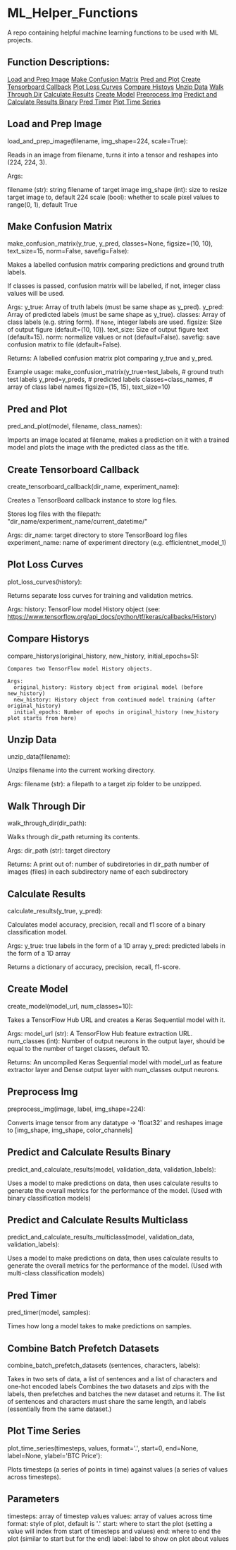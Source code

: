 # ML_Helper_Functions
A repo containing helpful machine learning functions to be used with ML projects.

## Function Descriptions:

[Load and Prep Image](#lnpimg)
[Make Confusion Matrix](#mcm)
[Pred and Plot](#pnp)
[Create Tensorboard Callback](#ctc)
[Plot Loss Curves](#plc)
[Compare Histoys](#ch)
[Unzip Data](#ud)
[Walk Through Dir](#wtd)
[Calculate Results](#cr)
[Create Model](#cm)
[Preprocess Img](#pi)
[Predict and Calculate Results Binary](#pacrb)
[Pred Timer](#pt)
[Plot Time Series](#pts)


## <a id="lnpimg"></a>Load and Prep Image

load_and_prep_image(filename, img_shape=224, scale=True):

Reads in an image from filename, turns it into a tensor and reshapes into
  (224, 224, 3).

  Args:

  filename (str): string filename of target image
  img_shape (int): size to resize target image to, default 224
  scale (bool): whether to scale pixel values to range(0, 1), default True

## <a id="mcm"></a>Make Confusion Matrix

make_confusion_matrix(y_true, y_pred, classes=None, figsize=(10, 10), text_size=15, norm=False, savefig=False): 

  Makes a labelled confusion matrix comparing predictions and ground truth labels.

  If classes is passed, confusion matrix will be labelled, if not, integer class values
  will be used.

  Args:
    y_true: Array of truth labels (must be same shape as y_pred).
    y_pred: Array of predicted labels (must be same shape as y_true).
    classes: Array of class labels (e.g. string form). If `None`, integer labels are used.
    figsize: Size of output figure (default=(10, 10)).
    text_size: Size of output figure text (default=15).
    norm: normalize values or not (default=False).
    savefig: save confusion matrix to file (default=False).
  
  Returns:
    A labelled confusion matrix plot comparing y_true and y_pred.

  Example usage:
    make_confusion_matrix(y_true=test_labels, # ground truth test labels
                          y_pred=y_preds, # predicted labels
                          classes=class_names, # array of class label names
                          figsize=(15, 15),
                          text_size=10)

## <a id="pnp"></a>Pred and Plot

pred_and_plot(model, filename, class_names):

  Imports an image located at filename, makes a prediction on it with
  a trained model and plots the image with the predicted class as the title.

## <a id="ctc"></a>Create Tensorboard Callback

create_tensorboard_callback(dir_name, experiment_name):

  Creates a TensorBoard callback instance to store log files.

  Stores log files with the filepath:
    "dir_name/experiment_name/current_datetime/"

  Args:
    dir_name: target directory to store TensorBoard log files
    experiment_name: name of experiment directory (e.g. efficientnet_model_1)

## <a id="plc"></a>Plot Loss Curves

plot_loss_curves(history):

  Returns separate loss curves for training and validation metrics.

  Args:
    history: TensorFlow model History object (see: https://www.tensorflow.org/api_docs/python/tf/keras/callbacks/History)

## <a id="ch"></a>Compare Historys

compare_historys(original_history, new_history, initial_epochs=5):

    Compares two TensorFlow model History objects.
    
    Args:
      original_history: History object from original model (before new_history)
      new_history: History object from continued model training (after original_history)
      initial_epochs: Number of epochs in original_history (new_history plot starts from here)

## <a id="ud"></a>Unzip Data

unzip_data(filename):

  Unzips filename into the current working directory.

  Args:
    filename (str): a filepath to a target zip folder to be unzipped.

## <a id="wtd"></a>Walk Through Dir

walk_through_dir(dir_path):

  Walks through dir_path returning its contents.

  Args:
    dir_path (str): target directory
  
  Returns:
    A print out of:
      number of subdiretories in dir_path
      number of images (files) in each subdirectory
      name of each subdirectory

## <a id="cr"></a>Calculate Results

calculate_results(y_true, y_pred):

  Calculates model accuracy, precision, recall and f1 score of a binary classification model.

  Args:
      y_true: true labels in the form of a 1D array
      y_pred: predicted labels in the form of a 1D array

  Returns a dictionary of accuracy, precision, recall, f1-score.

## <a id="cm"></a>Create Model

create_model(model_url, num_classes=10):

  Takes a TensorFlow Hub URL and creates a Keras Sequential model with it.

  Args:
    model_url (str): A TensorFlow Hub feature extraction URL.
    num_classes (int): Number of output neurons in the output layer,
      should be equal to the number of target classes, default 10.
    
  Returns:
    An uncompiled Keras Sequential model with model_url as feature extractor
    layer and Dense output layer with num_classes output neurons.

## <a id="pi"></a>Preprocess Img

preprocess_img(image, label, img_shape=224):

  Converts image tensor from any datatype -> 'float32' and reshapes
  image to [img_shape, img_shape, color_channels]

## <a id="pacrb"></a>Predict and Calculate Results Binary

predict_and_calculate_results(model, validation_data, validation_labels):

  Uses a model to make predictions on data, then uses calculate results to generate the overall metrics for the performance of the model.
  (Used with binary classification models)

## <a id="pacrm"></a>Predict and Calculate Results Multiclass

predict_and_calculate_results_multiclass(model, validation_data, validation_labels):

  Uses a model to make predictions on data, then uses calculate results to generate the overall metrics for the performance of the model.
  (Used with multi-class classification models)


## <a id="pt"></a>Pred Timer

pred_timer(model, samples):

  Times how long a model takes to make predictions on samples.

## <a id="cbpd"></a>Combine Batch Prefetch Datasets

combine_batch_prefetch_datasets (sentences, characters, labels):

  Takes in two sets of data, a list of sentences and a list of characters and one-hot encoded labels
  Combines the two datasets and zips with the labels, then prefetches and batches the new dataset and returns it.
  The list of sentences and characters must share the same length, and labels (essentially from the same dataset.)


## <a id="pts"></a>Plot Time Series

plot_time_series(timesteps, values, format='.', start=0, end=None, label=None, ylabel='BTC Price'):

  Plots timesteps (a series of points in time) against values (a series of values across timesteps).

  Parameters
  -----------
  timesteps: array of timestep values
  values: array of values across time
  format: style of plot, default is '.'
  start: where to start the plot (setting a value will index from start of timesteps and values)
  end: where to end the plot (similar to start but for the end)
  label: label to show on plot about values